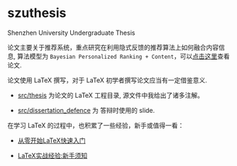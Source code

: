 # szuthesis

Shenzhen University Undergraduate Thesis

论文主要关于推荐系统，重点研究在利用隐式反馈的推荐算法上如何融合内容信息, 算法模型为 `Bayesian Personalized Ranking + Content`，可以[点击这里](https://liuchengxu.github.io/szuthesis/pdf/thesis.pdf)查看论文.

论文使用 LaTeX 撰写，对于 LaTeX 初学者撰写论文应当有一定借鉴意义.

- [src/thesis](https://github.com/liuchengxu/szuthesis/tree/gh-pages/src/thesis) 为论文的 LaTeX 工程目录, 源文件中我给出了诸多注解。

- [src/dissertation_defence](https://github.com/liuchengxu/szuthesis/tree/gh-pages/src/dissertation_defence) 为 答辩时使用的 slide.

在学习 LaTeX 的过程中，也积累了一些经验，新手或值得一看：

- [从零开始LaTeX快速入门](https://liuchengxu.github.io/2016/01/30/quick-latex.html)

- [LaTeX实战经验:新手须知](http://blog.csdn.net/simple_the_best/article/details/51244631)
